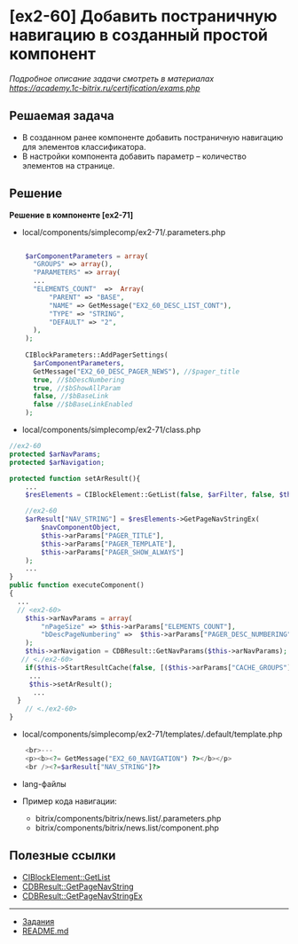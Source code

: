 # [ex2-60] Добавить постраничную навигацию в созданный простой компонент

*Подробное описание задачи смотреть в материалах https://academy.1c-bitrix.ru/certification/exams.php*

## Решаемая задача

* В созданном ранее компоненте добавить постраничную навигацию для элементов классификатора.
* В настройки компонента добавить параметр – количество элементов на странице.

## Решение

**Решение в компоненте [ex2-71]**  
* local/components/simplecomp/ex2-71/.parameters.php
```php

    $arComponentParameters = array(
      "GROUPS" => array(),
      "PARAMETERS" => array(
      ...
      "ELEMENTS_COUNT"  =>  Array(
          "PARENT" => "BASE",
          "NAME" => GetMessage("EX2_60_DESC_LIST_CONT"),
          "TYPE" => "STRING",
          "DEFAULT" => "2",
      ),
    );
    
    CIBlockParameters::AddPagerSettings(
      $arComponentParameters,
      GetMessage("EX2_60_DESC_PAGER_NEWS"), //$pager_title
      true, //$bDescNumbering
      true, //$bShowAllParam
      false, //$bBaseLink
      false //$bBaseLinkEnabled
    );
```  
* local/components/simplecomp/ex2-71/class.php
```php
//ex2-60
protected $arNavParams;
protected $arNavigation;

protected function setArResult(){                                                                
    ...
    $resElements = CIBlockElement::GetList(false, $arFilter, false, $this->arNavParams, $arSelect);

    //ex2-60
    $arResult["NAV_STRING"] = $resElements->GetPageNavStringEx(
        $navComponentObject,
        $this->arParams["PAGER_TITLE"],
        $this->arParams["PAGER_TEMPLATE"],
        $this->arParams["PAGER_SHOW_ALWAYS"]
    );
    ...
}
public function executeComponent()
{
  ...
  // <ex2-60>
    $this->arNavParams = array(
        "nPageSize" => $this->arParams["ELEMENTS_COUNT"],
        "bDescPageNumbering" =>  $this->arParams["PAGER_DESC_NUMBERING"]
    );
    $this->arNavigation = CDBResult::GetNavParams($this->arNavParams);
   // <./ex2-60>
    if($this->StartResultCache(false, [($this->arParams["CACHE_GROUPS"] === "N" ? false: $USER->GetGroups()), $this->bFilter, $this->arNavigation])) { 
     ...
     $this->setArResult();
      ...
  }
    // <./ex2-60>
}
```
* local/components/simplecomp/ex2-71/templates/.default/template.php
```php
    <br>---
    <p><b><?= GetMessage("EX2_60_NAVIGATION") ?></b></p>
    <br /><?=$arResult["NAV_STRING"]?>
```
  * lang-файлы

* Пример кода навигации:
    * bitrix/components/bitrix/news.list/.parameters.php
    * bitrix/components/bitrix/news.list/component.php

## Полезные ссылки

* [CIBlockElement::GetList](https://dev.1c-bitrix.ru/api_help/iblock/classes/ciblockelement/getlist.php)
* [CDBResult::GetPageNavString](https://dev.1c-bitrix.ru/api_help/main/reference/cdbresult/getpagenavstring.php)
* [CDBResult::GetPageNavStringEx](https://dev.1c-bitrix.ru/api_help/main/reference/cdbresult/getpagenavstringex.php)

____
* [Задания](tasks.md)
* [README.md](../../README.md)